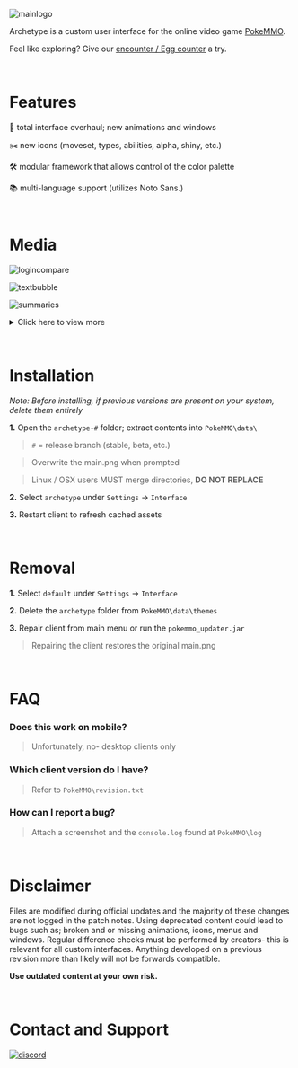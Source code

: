 ![mainlogo](https://cdn.discordapp.com/attachments/894130957588766770/995035312592015420/archetype.png)

Archetype is a custom user interface for the online video game [PokeMMO](https://pokemmo.com/).

Feel like exploring? Give our [encounter / Egg counter](https://github.com/ssjshields/archetype-counter/tree/beta#readme) a try.

&nbsp;
# Features
🌱 total interface overhaul; new animations and windows

✂️ new icons (moveset, types, abilities, alpha, shiny, etc.)

🛠️ modular framework that allows control of the color palette

📚 multi-language support (utilizes Noto Sans.)

&nbsp;
# Media

![logincompare](https://cdn.discordapp.com/attachments/1032300868491546654/1079600914719059968/juxtapose-gif.gif)

![textbubble](https://user-images.githubusercontent.com/88489119/221465604-27ff57bc-97d1-4e70-95f5-d80cc3a9dcc1.gif)

![summaries](https://user-images.githubusercontent.com/88489119/221465411-26f16a8e-2ef3-450c-82ce-48c31f0822fd.gif)
<details>
  <summary>Click here to view more</summary>
&nbsp;

![serverselect](https://media.discordapp.net/attachments/1032300868491546654/1067707541892628511/image.png)

![characterselect](https://media.discordapp.net/attachments/1032300868491546654/1067707308785799268/char_select.png)

![menu](https://media.discordapp.net/attachments/1032300868491546654/1067705151781097502/image.png)

![notifications](https://user-images.githubusercontent.com/88489119/221467006-e427b6b3-4f99-4e6d-939f-b399a660ed5b.gif)

![notifications2](https://user-images.githubusercontent.com/88489119/221467134-36f68bdd-bc4a-4ff3-af7d-aec8f9ba2565.png)

![chatexpand](https://media.discordapp.net/attachments/1032300868491546654/1067704459825778811/chat.png)

![chatbutton](https://media.discordapp.net/attachments/1032300868491546654/1067703371890442341/image.png)

![modularhotbar1](https://user-images.githubusercontent.com/88489119/221466511-54171452-20c6-4122-a8ce-8d023cfa5240.png)

![modularhotbar2](https://media.discordapp.net/attachments/1032300868491546654/1067703345789276191/image.png)

![partybar](https://user-images.githubusercontent.com/88489119/221469097-e86509b4-3664-496b-8a88-49b01c55f3d9.png)

![trainercard](https://media.discordapp.net/attachments/1032300868491546654/1067706152135172136/tc.png)

![inventory](https://media.discordapp.net/attachments/1032300868491546654/1067705413568569354/image.png)

![map](https://user-images.githubusercontent.com/88489119/221467163-8d464373-7bc2-4e9a-86a5-9a74c2f2c96d.png)

![berries](https://user-images.githubusercontent.com/88489119/221467213-80fc4999-6b76-4365-aa99-6fffbe012ac8.png)

![battlemain](https://user-images.githubusercontent.com/88489119/221467070-a44569da-592f-48b4-9739-b1bd69149605.png)

![hpbars](https://user-images.githubusercontent.com/88489119/221466807-7e2b3e9f-3087-48ed-86a2-83952eb7062b.gif)

![hpbars2](https://user-images.githubusercontent.com/88489119/221466810-8d9fefae-b838-4819-9dcd-4aa0a6eb55ff.gif)

![battlebag](https://user-images.githubusercontent.com/88489119/221467034-d31935b2-d865-4c37-8a22-3a3374a82885.png)

![battlebuttons](https://user-images.githubusercontent.com/88489119/221467269-a87e41ed-c055-4308-af08-c830cb48c4b3.png)

![battleswitch](https://user-images.githubusercontent.com/88489119/221467104-ac2aa32a-663f-4a37-b553-3f5714735d7a.png)

![battletext](https://user-images.githubusercontent.com/88489119/221467114-7d471f31-5bda-44bc-8b4d-b467143fb040.png)

</details>

&nbsp;
# Installation
*Note: Before installing, if previous versions are present on your system, delete them entirely*

**1.** Open the `archetype-#` folder; extract contents into `PokeMMO\data\`

> `#` = release branch (stable, beta, etc.)

> Overwrite the main.png when prompted 

> Linux / OSX users MUST merge directories, **DO NOT REPLACE**

**2.** Select `archetype` under `Settings` → `Interface`

**3.** Restart client to refresh cached assets

&nbsp;
# Removal
**1.** Select `default` under `Settings` → `Interface`

**2.** Delete the `archetype` folder from  `PokeMMO\data\themes`

**3.** Repair client from main menu or run the `pokemmo_updater.jar`

> Repairing the client restores the original main.png

&nbsp;
# FAQ
### Does this work on mobile?
> Unfortunately, no- desktop clients only

### Which client version do I have?
> Refer to `PokeMMO\revision.txt`

### How can I report a bug?
> Attach a screenshot and the `console.log` found at `PokeMMO\log`

&nbsp;
# Disclaimer

Files are modified during official updates and the majority of these changes are not logged in the patch notes. Using deprecated content could lead to bugs such as; broken and or missing animations, icons, menus and windows. Regular difference checks must be performed by creators- this is relevant for all custom interfaces. Anything developed on a previous revision more than likely will not be forwards compatible.

**Use outdated content at your own risk.**

&nbsp;
# Contact and Support
[![discord](https://assets-global.website-files.com/6257adef93867e50d84d30e2/62594fddd654fc29fcc07359_cb48d2a8d4991281d7a6a95d2f58195e.svg)](https://discord.gg/rYg7ntqQRY)
